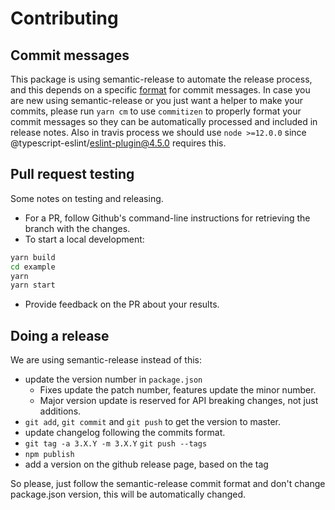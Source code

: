 # Contributing

## Commit messages

This package is using semantic-release to automate the release process, and this depends on a specific [format](https://github.com/angular/angular/blob/master/CONTRIBUTING.md#-commit-message-format) for commit messages. In case you are new using semantic-release or you just want a helper to make your commits, please run `yarn cm` to use `commitizen` to properly format your commit messages so they can be automatically processed and included in release notes. Also in travis process we should use `node >=12.0.0` since @typescript-eslint/eslint-plugin@4.5.0 requires this.

## Pull request testing

Some notes on testing and releasing.

- For a PR, follow Github's command-line instructions for retrieving the branch with the changes.
- To start a local development:

```sh
yarn build
cd example
yarn
yarn start
```

- Provide feedback on the PR about your results.

## Doing a release

We are using semantic-release instead of this:

- update the version number in `package.json`
  - Fixes update the patch number, features update the minor number.
  - Major version update is reserved for API breaking changes, not just additions.
- `git add`, `git commit` and `git push` to get the version to master.
- update changelog following the commits format.
- `git tag -a 3.X.Y -m 3.X.Y` `git push --tags`
- `npm publish`
- add a version on the github release page, based on the tag

So please, just follow the semantic-release commit format and don't change package.json version, this will be automatically changed.
